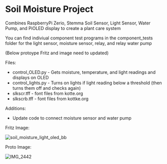 # Soil Moisture Project

Combines RaspberryPi Zerio, Stemma Soil Sensor, Light Sensor, Water Pump, and PiOLED display
to create a plant care system

You can find indiviual component test programs in the component_tests folder for the light sensor, moisture sensor, relay, and relay water pump

(Below protoype Fritz and image need to updated)

Files:
- control_OLED.py - Gets moisture, temperature, and light readings and displays on OLED
- control_lights.py - Turns on lights if light reading below a threshold (then turns them off and checks again)
- slkscr.tff - font files from kotte.org
- slkscrb.tff - font files from kottke.org

Additions:
- Update code to connect moisture sensor and water pump


Fritz Image:

![soil_moisture_light_oled_bb](https://user-images.githubusercontent.com/30374932/59544894-4bf7ef80-8edc-11e9-9910-c1339fdc2949.jpg)


Proto Image:
    
![IMG_2442](https://user-images.githubusercontent.com/30374932/59478458-eeea3400-8e1e-11e9-97fc-02d85fd160f4.jpg)